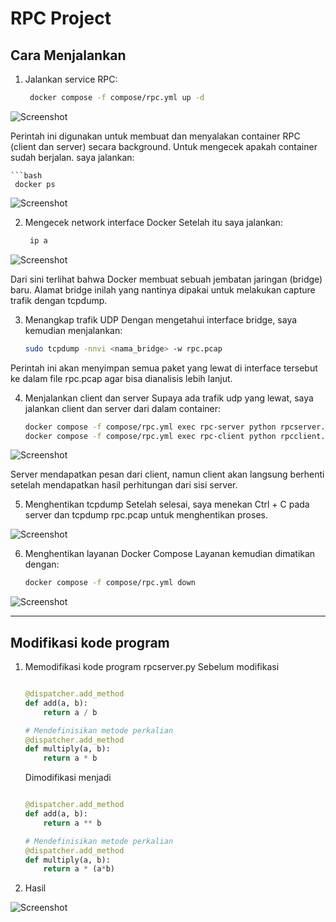 # RPC Project
## Cara Menjalankan

1. Jalankan service RPC:
   
   ```bash
    docker compose -f compose/rpc.yml up -d

![Screenshot](/RPC/images/image2.png)

Perintah ini digunakan untuk membuat dan menyalakan container RPC (client dan server) secara background.
Untuk mengecek apakah container sudah berjalan. saya jalankan:
    
    ```bash
     docker ps

![Screenshot](/RPC/images/image6.png)

2. Mengecek network interface Docker
Setelah itu saya jalankan:
    
    ```bash
     ip a

![Screenshot](/RPC/images/image3.png)


Dari sini terlihat bahwa Docker membuat sebuah jembatan jaringan (bridge) baru. Alamat bridge inilah yang nantinya dipakai untuk melakukan capture trafik dengan tcpdump.

3. Menangkap trafik UDP
Dengan mengetahui interface bridge, saya kemudian menjalankan:
    
    ```bash
    sudo tcpdump -nnvi <nama_bridge> -w rpc.pcap

Perintah ini akan menyimpan semua paket yang lewat di interface tersebut ke dalam file rpc.pcap agar bisa dianalisis lebih lanjut.

4. Menjalankan client dan server
Supaya ada trafik udp yang lewat, saya jalankan client dan server dari dalam container:
    
    ```bash
    docker compose -f compose/rpc.yml exec rpc-server python rpcserver.py
    docker compose -f compose/rpc.yml exec rpc-client python rpcclient.py

![Screenshot](/RPC/images/image4.png)

Server mendapatkan pesan dari client, namun client akan langsung berhenti setelah mendapatkan hasil perhitungan dari sisi server.

5. Menghentikan tcpdump
Setelah selesai, saya menekan Ctrl + C pada server dan tcpdump rpc.pcap untuk menghentikan proses.

![Screenshot](/RPC/images/image5.png)

6. Menghentikan layanan Docker Compose
Layanan kemudian dimatikan dengan:
    
    ```bash
    docker compose -f compose/rpc.yml down

![Screenshot](/RPC/images/image7.png)

------------------------------------------------------------------------------------------

## Modifikasi kode program

1. Memodifikasi kode program rpcserver.py
Sebelum modifikasi

    ```python

    @dispatcher.add_method
    def add(a, b):
        return a / b

    # Mendefinisikan metode perkalian
    @dispatcher.add_method
    def multiply(a, b):
        return a * b
    ```
    Dimodifikasi menjadi

    ```python

    @dispatcher.add_method
    def add(a, b):
        return a ** b

    # Mendefinisikan metode perkalian
    @dispatcher.add_method
    def multiply(a, b):
        return a * (a*b)
    ```

2. Hasil

![Screenshot](/RPC/images/image1.png)


